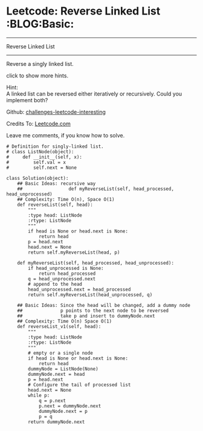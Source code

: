 # Leetcode: Reverse Linked List     :BLOG:Basic:


---

Reverse Linked List  

---

Reverse a singly linked list.  

click to show more hints.  

Hint:  
A linked list can be reversed either iteratively or recursively. Could you implement both?  

Github: [challenges-leetcode-interesting](https://github.com/DennyZhang/challenges-leetcode-interesting/tree/master/reverse-linked-list)  

Credits To: [Leetcode.com](https://leetcode.com/problems/reverse-linked-list/description/)  

Leave me comments, if you know how to solve.  

    # Definition for singly-linked list.
    # class ListNode(object):
    #     def __init__(self, x):
    #         self.val = x
    #         self.next = None
    
    class Solution(object):
        ## Basic Ideas: recursive way
        ##                 def myReverseList(self, head_processed, head_unprocessed)
        ## Complexity: Time O(n), Space O(1)
        def reverseList(self, head):
            """
            :type head: ListNode
            :rtype: ListNode
            """
            if head is None or head.next is None:
                return head
            p = head.next
            head.next = None
            return self.myReverseList(head, p)
    
        def myReverseList(self, head_processed, head_unprocessed):
            if head_unprocessed is None:
                return head_processed
            q = head_unprocessed.next
            # append to the head
            head_unprocessed.next = head_processed
            return self.myReverseList(head_unprocessed, q)
    
        ## Basic Ideas: Since the head will be changed, add a dummy node
        ##              p points to the next node to be reversed
        ##              take p and insert to dummyNode.next
        ## Complexity: Time O(n) Space O(1)
        def reverseList_v1(self, head):
            """
            :type head: ListNode
            :rtype: ListNode
            """
            # empty or a single node
            if head is None or head.next is None:
                return head
            dummyNode = ListNode(None)
            dummyNode.next = head
            p = head.next
            # Configure the tail of processed list
            head.next = None
            while p:
                q = p.next
                p.next = dummyNode.next
                dummyNode.next = p
                p = q
            return dummyNode.next